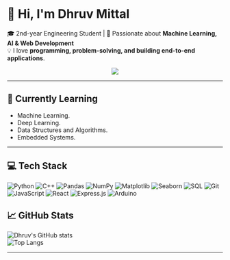 # 👋 Hi, I'm Dhruv Mittal

🎓 2nd-year Engineering Student | 🤖 Passionate about **Machine Learning, AI & Web Development**  
💡 I love **programming, problem-solving, and building end-to-end applications**.  

<p align="center">
  <img src="https://readme-typing-svg.herokuapp.com?size=28&duration=2500&pause=800&center=true&vCenter=true&width=500&lines=💻+Code;🐞+Debug;🔁+Repeat&color=3B82F6&color=EF4444&color=10B981&cursor=true" />
</p>



---

## 🧠 Currently Learning
- Machine Learning.
- Deep Learning.
- Data Structures and Algorithms.
- Embedded Systems.

---

## 💻 Tech Stack

![Python](https://img.shields.io/badge/Python-3776AB?style=for-the-badge&logo=python&logoColor=white)
![C++](https://img.shields.io/badge/C++-00599C?style=for-the-badge&logo=c%2B%2B&logoColor=white)
![Pandas](https://img.shields.io/badge/Pandas-150458?style=for-the-badge&logo=pandas&logoColor=white)
![NumPy](https://img.shields.io/badge/NumPy-013243?style=for-the-badge&logo=numpy&logoColor=white)
![Matplotlib](https://img.shields.io/badge/Matplotlib-11557C?style=for-the-badge&logo=matplotlib&logoColor=white)
![Seaborn](https://img.shields.io/badge/Seaborn-6A5ACD?style=for-the-badge&logo=python&logoColor=white)
![SQL](https://img.shields.io/badge/SQL-003B57?style=for-the-badge&logo=postgresql&logoColor=white)
![Git](https://img.shields.io/badge/Git-F05032?style=for-the-badge&logo=git&logoColor=white)
![JavaScript](https://img.shields.io/badge/JavaScript-F7DF1E?style=for-the-badge&logo=javascript&logoColor=black)
![React](https://img.shields.io/badge/React-20232A?style=for-the-badge&logo=react&logoColor=61DAFB)
![Express.js](https://img.shields.io/badge/Express.js-000000?style=for-the-badge&logo=express&logoColor=white)
![Arduino](https://img.shields.io/badge/Arduino_IDE-00979D?style=for-the-badge&logo=arduino&logoColor=white)



## 📈 GitHub Stats
![Dhruv's GitHub stats](https://github-readme-stats.vercel.app/api?username=dhruvmittal41&show_icons=true&theme=tokyonight)  
![Top Langs](https://github-readme-stats.vercel.app/api/top-langs/?username=dhruvmittal41&layout=compact&theme=tokyonight)

---

